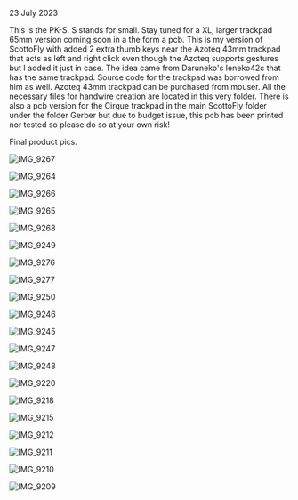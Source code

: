 23 July 2023

This is the PK-S. S stands for small. Stay tuned for a XL, larger trackpad 65mm version coming soon in a the form a pcb.
This is my version of ScottoFly with added 2 extra thumb keys near the Azoteq 43mm trackpad that acts as left and right click even though the Azoteq supports gestures but I added it just in case.
The idea came from Daruneko's Ieneko42c that has the same trackpad.  Source code for the trackpad was borrowed from him as well.
Azoteq 43mm trackpad can be purchased from mouser.
All the necessary files for handwire creation are located in this very folder.
There is also a pcb version for the Cirque trackpad in the main ScottoFly folder under the folder Gerber but due to budget issue, this pcb has been printed nor tested so please do so at your own risk!

Final product pics.

![IMG_9267](https://github.com/protieusz/ScottoFly/assets/118025702/df4f05ee-bfe8-4cb9-9b8c-9176d4be7d92)

![IMG_9264](https://github.com/protieusz/ScottoFly/assets/118025702/aff8b92b-4c1d-42cc-b3ee-8791f23b653f)

![IMG_9266](https://github.com/protieusz/ScottoFly/assets/118025702/cb8f31cb-af7a-4362-ac08-c55e1c247eb5)

![IMG_9265](https://github.com/protieusz/ScottoFly/assets/118025702/d806fb19-f2ea-45f6-b4d5-c2cd99967032)

![IMG_9268](https://github.com/protieusz/ScottoFly/assets/118025702/1cfa3992-8601-441c-8175-35d7ae4530dd)

![IMG_9249](https://github.com/protieusz/ScottoFly/assets/118025702/c0789a57-58b7-476e-8a1f-5bce9e84db9a)

![IMG_9276](https://github.com/protieusz/ScottoFly/assets/118025702/e6b8743d-21c8-4119-a4ae-7330ca5a0ea2)

![IMG_9277](https://github.com/protieusz/ScottoFly/assets/118025702/4513fad3-284a-4e91-ab0c-00bc1c4e756f)

![IMG_9250](https://github.com/protieusz/ScottoFly/assets/118025702/79fa7f6a-674b-416f-ba9b-c58431b58880)

![IMG_9246](https://github.com/protieusz/ScottoFly/assets/118025702/720e3ce1-5bc6-44bc-8f15-039a92f0fdca)

![IMG_9245](https://github.com/protieusz/ScottoFly/assets/118025702/3df7b9e1-abe7-4f6e-bef7-29b4c0539f31)

![IMG_9247](https://github.com/protieusz/ScottoFly/assets/118025702/efeebad0-d597-4a49-8060-884212f55a48)

![IMG_9248](https://github.com/protieusz/ScottoFly/assets/118025702/820e8dd1-f412-440f-9116-30a517912d69)

![IMG_9220](https://github.com/protieusz/ScottoFly/assets/118025702/6a76f056-f6a1-4b65-b7cf-b43454980f0a)

![IMG_9218](https://github.com/protieusz/ScottoFly/assets/118025702/09e3e9d2-0bbb-4e7f-b843-268d355e3d6f)

![IMG_9215](https://github.com/protieusz/ScottoFly/assets/118025702/ad99aa5e-ae9b-418d-90a9-94732b73a400)

![IMG_9212](https://github.com/protieusz/ScottoFly/assets/118025702/12bf00de-5298-4509-83b5-1b468f95047f)

![IMG_9211](https://github.com/protieusz/ScottoFly/assets/118025702/a9bc7e50-6502-4c37-aaa7-e87646bd4335)

![IMG_9210](https://github.com/protieusz/ScottoFly/assets/118025702/233ead11-cd38-41c9-a1a1-073ba88269a5)

![IMG_9209](https://github.com/protieusz/ScottoFly/assets/118025702/91608bfe-357f-4b21-85fa-b00ccc73b7c6)
